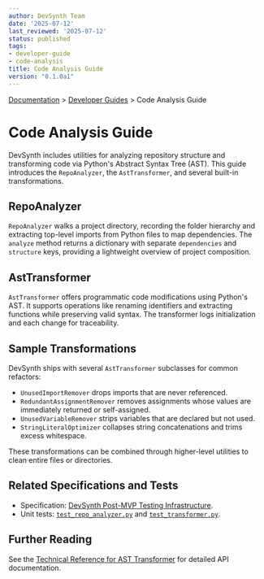 ```yaml
---
author: DevSynth Team
date: '2025-07-12'
last_reviewed: '2025-07-12'
status: published
tags:
- developer-guide
- code-analysis
title: Code Analysis Guide
version: "0.1.0a1"
---
```

<div class="breadcrumbs">
<a href="../index.md">Documentation</a> &gt; <a href="index.md">Developer Guides</a> &gt; Code Analysis Guide
</div>

# Code Analysis Guide

DevSynth includes utilities for analyzing repository structure and transforming
code via Python's Abstract Syntax Tree (AST). This guide introduces the
`RepoAnalyzer`, the `AstTransformer`, and several built-in transformations.

## RepoAnalyzer

`RepoAnalyzer` walks a project directory, recording the folder hierarchy and
extracting top-level imports from Python files to map dependencies. The
`analyze` method returns a dictionary with separate `dependencies` and
`structure` keys, providing a lightweight overview of project composition.

## AstTransformer

`AstTransformer` offers programmatic code modifications using Python's AST. It
supports operations like renaming identifiers and extracting functions while
preserving valid syntax. The transformer logs initialization and each change for
traceability.

## Sample Transformations

DevSynth ships with several `AstTransformer` subclasses for common refactors:

- `UnusedImportRemover` drops imports that are never referenced.
- `RedundantAssignmentRemover` removes assignments whose values are immediately
  returned or self-assigned.
- `UnusedVariableRemover` strips variables that are declared but not used.
- `StringLiteralOptimizer` collapses string concatenations and trims excess
  whitespace.

These transformations can be combined through higher-level utilities to clean
entire files or directories.

## Related Specifications and Tests

- Specification: [DevSynth Post-MVP Testing Infrastructure](../specifications/testing_infrastructure.md).
- Unit tests: [`test_repo_analyzer.py`](../../tests/unit/application/code_analysis/test_repo_analyzer.py) and
  [`test_transformer.py`](../../tests/unit/application/code_analysis/test_transformer.py).

## Further Reading

See the [Technical Reference for AST Transformer](../technical_reference/ast_transformer.md)
for detailed API documentation.
